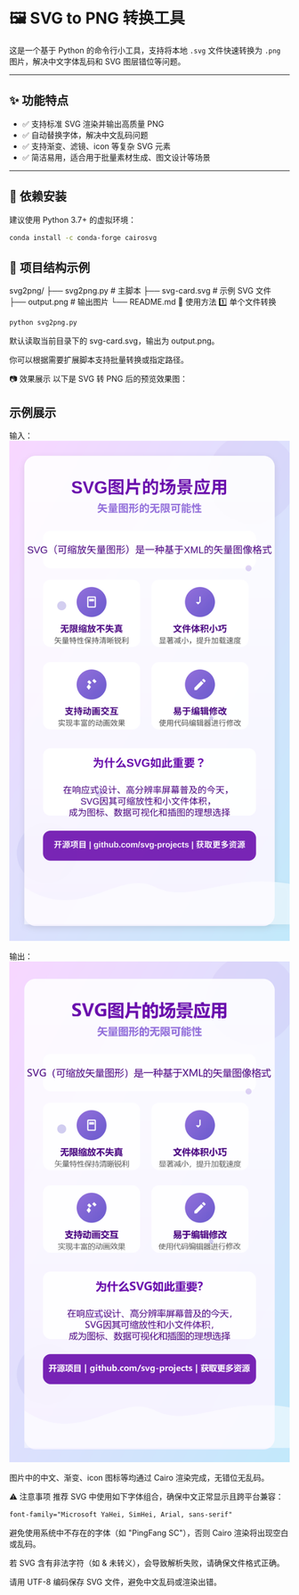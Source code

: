 # 🖼️ SVG to PNG 转换工具

这是一个基于 Python 的命令行小工具，支持将本地 `.svg` 文件快速转换为 `.png` 图片，解决中文字体乱码和 SVG 图层错位等问题。

---

## ✨ 功能特点

- ✅ 支持标准 SVG 渲染并输出高质量 PNG
- ✅ 自动替换字体，解决中文乱码问题
- ✅ 支持渐变、滤镜、icon 等复杂 SVG 元素
- ✅ 简洁易用，适合用于批量素材生成、图文设计等场景

---

## 🧩 依赖安装

建议使用 Python 3.7+ 的虚拟环境：

```bash
conda install -c conda-forge cairosvg
```

## 📁 项目结构示例

svg2png/
├── svg2png.py            # 主脚本
├── svg-card.svg             # 示例 SVG 文件
├── output.png            # 输出图片
└── README.md
🚀 使用方法
1️⃣ 单个文件转换
```bash
python svg2png.py
```
默认读取当前目录下的 svg-card.svg，输出为 output.png。

你可以根据需要扩展脚本支持批量转换或指定路径。

📷 效果展示
以下是 SVG 转 PNG 后的预览效果图：

## 示例展示
输入：
![输入SVG图](svg-card.svg)

输出：
![输出PNG图](output.png)



图片中的中文、渐变、icon 图标等均通过 Cairo 渲染完成，无错位无乱码。

⚠️ 注意事项
推荐 SVG 中使用如下字体组合，确保中文正常显示且跨平台兼容：
```xml
font-family="Microsoft YaHei, SimHei, Arial, sans-serif"
```
避免使用系统中不存在的字体（如 "PingFang SC"），否则 Cairo 渲染将出现空白或乱码。

若 SVG 含有非法字符（如 & 未转义），会导致解析失败，请确保文件格式正确。

请用 UTF-8 编码保存 SVG 文件，避免中文乱码或渲染出错。
